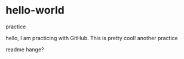 # hello-world
practice

hello, I am practicing with GitHub. This is pretty cool!
another practice

readme hange?
